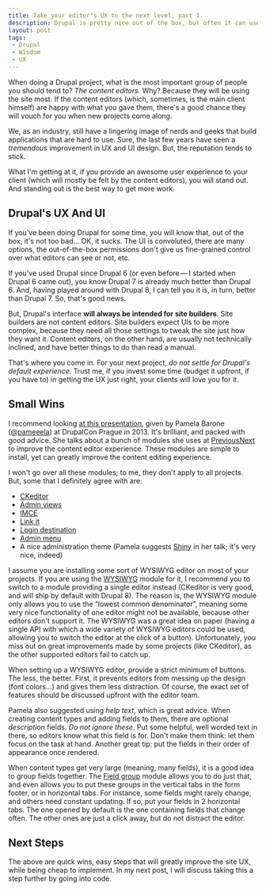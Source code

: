 ```yaml
---
title: Take your editor's UX to the next level, part 1.
description: Drupal is pretty nice out of the box, but often it can use some tweaking to improve the editors' UX. This is how I tackle this.
layout: post
tags:
 - Drupal
 - Wisdom
 - UX
---
```


When doing a Drupal project, what is the most important group of people you should tend to? *The content editors.* Why? Because they will be using the site most. If the content editors (which, sometimes, is the main client himself) are happy with what you gave them, there's a good chance they will vouch for you when new projects come along.

We, as an industry, still have a lingering image of nerds and geeks that build applications that are hard to use. Sure, the last few years have seen a *tremendous* improvement in UX and UI design. But, the reputation tends to stick.

What I'm getting at it, if you provide an awesome user experience to your client (which will mostly be felt by the content editors), you will stand out. And standing out is the best way to get more work.

## Drupal's UX And UI

If you've been doing Drupal for some time, you will know that, out of the box, it's not too bad... OK, it sucks. The UI is convoluted, there are many options, the out-of-the-box permissions don't give us fine-grained control over what editors can see or not, etc.

If you've used Drupal since Drupal 6 (or even before&thinsp;&mdash;&thinsp;I started when Drupal 6 came out), you know Drupal 7 is already much better than Drupal 6. And, having played around with Drupal 8, I can tell you it is, in turn, better than Drupal 7. So, that's good news.

But, Drupal's interface **will always be intended for site builders**. Site builders are not content editors. Site builders expect UIs to be more complex, because they need all those settings to tweak the site just how they want it. Content editors, on the other hand, are usually not technically inclined, and have better things to do than read a manual.

That's where you come in. For your next project, *do not settle for Drupal's default experience*. Trust me, if you invest some time (budget it upfront, if you have to) in getting the UX just right, your clients will love you for it.

## Small Wins

I recommend looking [at this presentation](http://www.slideshare.net/PamelaBarone/for-the-love-of-the-content-editors-drupalcon-prague-27036809), given by Pamela Barone ([@pameeela](https://twitter.com/pameeela)) at DrupalCon Prague in 2013. It's brilliant, and packed with good advice. She talks about a bunch of modules she uses at [PreviousNext](https://www.previousnext.com.au/) to improve the content editor experience. These modules are simple to install, yet can greatly improve the content editing experience.

I won't go over all these modules; to me, they don't apply to all projects. But, some that I definitely agree with are:

* [CKeditor](https://www.drupal.org/project/ckeditor)
* [Admin views](https://www.drupal.org/project/admin_views)
* [IMCE](https://www.drupal.org/project/imce)
* [Link it](https://www.drupal.org/project/linkit)
* [Login destination](https://www.drupal.org/project/login_destination)
* [Admin menu](https://www.drupal.org/project/admin_menu)
* A nice administration theme (Pamela suggests [Shiny](https://www.drupal.org/project/shiny) in her talk; it's very nice, indeed)

I assume you are installing some sort of WYSIWYG editor on most of your projects. If you are using the [WYSIWYG](https://www.drupal.org/project/wysiwyg) module for it, I recommend you to switch to a module providing a single editor instead (CKeditor is very good, and will ship by default with Drupal 8). The reason is, the WYSIWYG module only allows you to use the &ldquo;lowest common denominator&rdquo;, meaning some very nice functionality of one editor might not be available, because other editors don't support it. The WYSIWYG was a great idea on paper (having a single API with which a wide variety of WYSIWYG editors could be used, allowing you to switch the editor at the click of a button). Unfortunately, you miss out on great improvements made by some projects (like CKeditor), as the other supported editors fail to catch up.

When setting up a WYSIWYG editor, provide a strict minimum of buttons. The less, the better. First, it prevents editors from messing up the design (font colors...) and gives them less distraction. Of course, the exact set of features should be discussed upfront with the editor team.

Pamela also suggested using *help text*, which is great advice. When creating content types and adding fields to them, there are optional *description* fields. *Do not ignore these*. Put some helpful, well worded text in there, so editors know what this field is for. Don't make them think: let them focus on the task at hand. Another great tip: put the fields in their order of appearance once rendered.

When content types get very large (meaning, many fields), it is a good idea to group fields together. The [Field group](https://www.drupal.org/project/field_group) module allows you to do just that, and even allows you to put these groups in the vertical tabs in the form footer, or in horizontal tabs. For instance, some fields might rarely change, and others need constant updating. If so, put your fields in 2 horizontal tabs. The one opened by default is the one containing fields that change often. The other ones are just a click away, but do not distract the editor.

## Next Steps

The above are quick wins, easy steps that will greatly improve the site UX, while being cheap to implement. In my next post, I will discuss taking this a step further by going into code.

